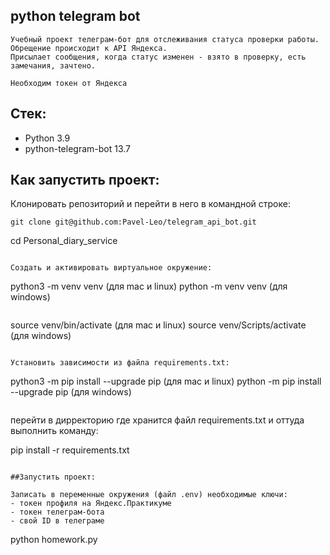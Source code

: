 ## python telegram bot

```
Учебный проект телеграм-бот для отслеживания статуса проверки работы. Обрещение происходит к API Яндексa.
Присылает сообщения, когда статус изменен - взято в проверку, есть замечания, зачтено.

Необходим токен от Яндекса
```

## Стек:
- Python 3.9
- python-telegram-bot 13.7

## Как запустить проект:

Клонировать репозиторий и перейти в него в командной строке:

```
git clone git@github.com:Pavel-Leo/telegram_api_bot.git
```
cd Personal_diary_service
```

Cоздать и активировать виртуальное окружение:

```
python3 -m venv venv (для mac и linux)
python -m venv venv (для windows)
```

```
source venv/bin/activate (для mac и linux)
source venv/Scripts/activate (для windows)
```

Установить зависимости из файла requirements.txt:

```
python3 -m pip install --upgrade pip (для mac и linux)
python -m pip install --upgrade pip (для windows)
```

```
перейти в дирректорию где хранится файл requirements.txt и оттуда выполнить команду:

pip install -r requirements.txt
```

##Запустить проект:

Записать в переменные окружения (файл .env) необходимые ключи:
- токен профиля на Яндекс.Практикуме
- токен телеграм-бота
- свой ID в телеграме

```
python homework.py
```
